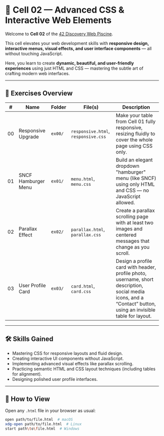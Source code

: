 # 🚀 Cell 02 — Advanced CSS & Interactive Web Elements

Welcome to **Cell 02** of the [42 Discovery Web Piscine](https://github.com/joolibar/42-piscine-discovery-web). 

This cell elevates your web development skills with **responsive design, interactive menus, visual effects, and user interface components** — all without touching JavaScript.  

Here, you learn to create **dynamic, beautiful, and user-friendly experiences** using just HTML and CSS — mastering the subtle art of crafting modern web interfaces.

---

## 📜 Exercises Overview

| #   | Name                | Folder  | File(s)              | Description |
| --- | ------------------- | ------- | -------------------- | ----------- |
| 00  | Responsive Upgrade  | `ex00/` | `responsive.html`, `responsive.css` | Make your table from Cell 01 fully responsive, resizing fluidly to cover the whole page using CSS only. |
| 01  | SNCF Hamburger Menu | `ex01/` | `menu.html`, `menu.css`                | Build an elegant dropdown "hamburger" menu (like SNCF) using only HTML and CSS — no JavaScript allowed. |
| 02  | Parallax Effect     | `ex02/` | `parallax.html`, `parallax.css`       | Create a parallax scrolling page with at least two images and centered messages that change as you scroll. |
| 03  | User Profile Card   | `ex03/` | `card.html`, `card.css`                 | Design a profile card with header, profile photo, username, short description, social media icons, and a “Contact” button, using an invisible table for layout. |

---

## 🛠 Skills Gained
- Mastering CSS for responsive layouts and fluid design.
- Creating interactive UI components without JavaScript.
- Implementing advanced visual effects like parallax scrolling.
- Practicing semantic HTML and CSS layout techniques (including tables for alignment).
- Designing polished user profile interfaces.

---

## 🚀 How to View

Open any `.html` file in your browser as usual:  
```bash
open path/to/file.html  # macOS
xdg-open path/to/file.html  # Linux
start path\to\file.html  # Windows
